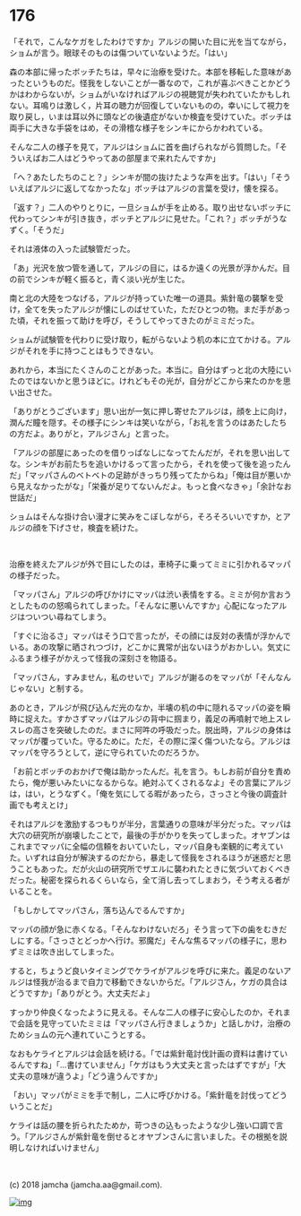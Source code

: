 # 176

「それで，こんなケガをしたわけですか」アルジの開いた目に光を当てながら，ショムが言う。眼球そのものは傷ついていないようだ。「はい」  

森の本部に帰ったボッチたちは，早々に治療を受けた。本部を移転した意味があったというものだ。怪我をしないことが一番なので，これが喜ぶべきことかどうかはわからないが，ショムがいなければアルジの視聴覚が失われていたかもしれない。耳鳴りは激しく，片耳の聴力が回復していないものの，幸いにして視力を取り戻し，いまは耳以外に頭などの後遺症がないか検査を受けていた。ボッチは両手に大きな手袋をはめ，その滑稽な様子をシンキにからかわれている。  

そんな二人の様子を見て，アルジはショムに首を曲げられながら質問した。「そういえばお二人はどうやってあの部屋まで来れたんですか」  

「へ？あたしたちのこと？」シンキが間の抜けたような声を出す。「はい」「そういえばアルジに返してなかったな」ボッチはアルジの言葉を受け，懐を探る。  

「返す？」二人のやりとりに，一旦ショムが手を止める。取り出せないボッチに代わってシンキが引き抜き，ボッチとアルジに見せた。「これ？」ボッチがうなずく。「そうだ」  

それは液体の入った試験管だった。  

「あ」光沢を放つ管を通して，アルジの目に，はるか遠くの光景が浮かんだ。目の前でシンキが軽く振ると，青く淡い光が生じた。  

南と北の大陸をつなげる，アルジが持っていた唯一の道具。紫針竜の襲撃を受け，全てを失ったアルジが懐にしのばせていた，ただひとつの物。まだ手があった頃，それを振って助けを呼び，そうしてやってきたのがミミだった。  

ショムが試験管を代わりに受け取り，転がらないよう机の本に立てかける。アルジがそれを手に持つことはもうできない。  

あれから，本当にたくさんのことがあった。本当に。自分はずっと北の大陸にいたのではないかと思うほどに。けれどもその光が，自分がどこから来たのかを思い出させた。  

「ありがとうございます」思い出が一気に押し寄せたアルジは，顔を上に向け，潤んだ瞳を隠す。その様子にシンキは笑いながら，「お礼を言うのはあたしたちの方だよ。ありがと，アルジさん」と言った。  

「アルジの部屋にあったのを借りっぱなしになってたんだが，それを思い出してな。シンキがお前たちを追いかけるって言ったから，それを使って後を追ったんだ」「マッパさんのベトベトの足跡がきっちり残ってたからね」「俺は目が悪いから見えなかったがな」「栄養が足りてないんだよ。もっと食べなきゃ」「余計なお世話だ」  

ショムはそんな掛け合い漫才に笑みをこぼしながら，そろそろいいですか，とアルジの顔を下げさせ，検査を続けた。  

<br>  

治療を終えたアルジが外で目にしたのは，車椅子に乗ってミミに引かれるマッパの様子だった。  

「マッパさん」アルジの呼びかけにマッパは渋い表情をする。ミミが何か言おうとしたものの怒鳴られてしまった。「そんなに悪いんですか」心配になったアルジはついつい尋ねてしまう。  

「すぐに治るさ」マッパはそう口で言ったが，その顔には反対の表情が浮かんでいる。あの攻撃に晒されつづけ，どこかに異常が出ないほうがおかしい。気丈にふるまう様子がかえって怪我の深刻さを物語る。  

「マッパさん，すみません，私のせいで」アルジが謝るのをマッパが「そんなんじゃない」と制する。  

あのとき，アルジが飛び込んだ光のなか，半壊の机の中に隠れるマッパの姿を瞬時に捉えた。すかさずマッパはアルジの背中に掴まり，義足の再噴射で地上スレスレの高さを突破したのだ。まさに阿吽の呼吸だった。脱出時，アルジの身体はマッパが覆っていた。守るために。ただ，その際に深く傷ついたなら。アルジはマッパを守ろうとして，逆に守られていたのだろうか。  

「お前とボッチのおかげで俺は助かったんだ。礼を言う。もしお前が自分を責めたら，俺が悪いみたいになるからな。絶対ふてくされるなよ」その言葉にアルジは，はい，とうなずく。「俺を気にしてる暇があったら，さっさと今後の調査計画でも考えとけ」  

それはアルジを激励するつもりが半分，言葉通りの意味が半分だった。マッパは大穴の研究所が崩壊したことで，最後の手がかりを失ってしまった。オヤブンはこれまでマッパに全幅の信頼をおいていたし，マッパ自身も楽観的に考えていた。いずれは自分が解決するのだから，暴走して怪我をされるほうが迷惑だと思うこともあった。だが火山の研究所でザエルに襲われたときに気づいておくべきだった。秘密を探られるくらいなら，全て消し去ってしまおう，そう考える者がいることを。  

「もしかしてマッパさん，落ち込んでるんですか」  

マッパの顔が急に赤くなる。「そんなわけないだろ」そう言って下の歯をむきだしにする。「さっさとどっかへ行け。邪魔だ」そんな焦るマッパの様子に，思わずミミは吹き出してしまった。  

すると，ちょうど良いタイミングでケライがアルジを呼びに来た。義足のないアルジは怪我が治るまで自力で移動できないからだ。「アルジさん，ケガの具合はどうですか」「ありがとう。大丈夫だよ」  

すっかり仲良くなったように見える。そんな二人の様子に安心したのか，それまで会話を見守っていたミミは「マッパさん行きましょうか」と話しかけ，治療のためショムの元へ連れていこうとする。  

なおもケライとアルジは会話を続ける。「では紫針竜討伐計画の資料は書けているんですね」「…書けていません」「ケガはもう大丈夫と言ったはずですが」「大丈夫の意味が違うよ」「どう違うんですか」  

「おい」マッパがミミを手で制し，二人に呼びかける。「紫針竜を討伐ってどういうことだ」  

ケライは話の腰を折られたためか，苛つきの込もったような少し強い口調で言う。「アルジさんが紫針竜を倒せるとオヤブンさんに言いました。その根拠を説明しなければいけません」  

<br>  
<br>  
(c) 2018 jamcha (jamcha.aa@gmail.com).  

[![img](http://i.creativecommons.org/l/by-nc-sa/4.0/88x31.png)](http://creativecommons.org/licenses/by-nc-sa/4.0/deed)
